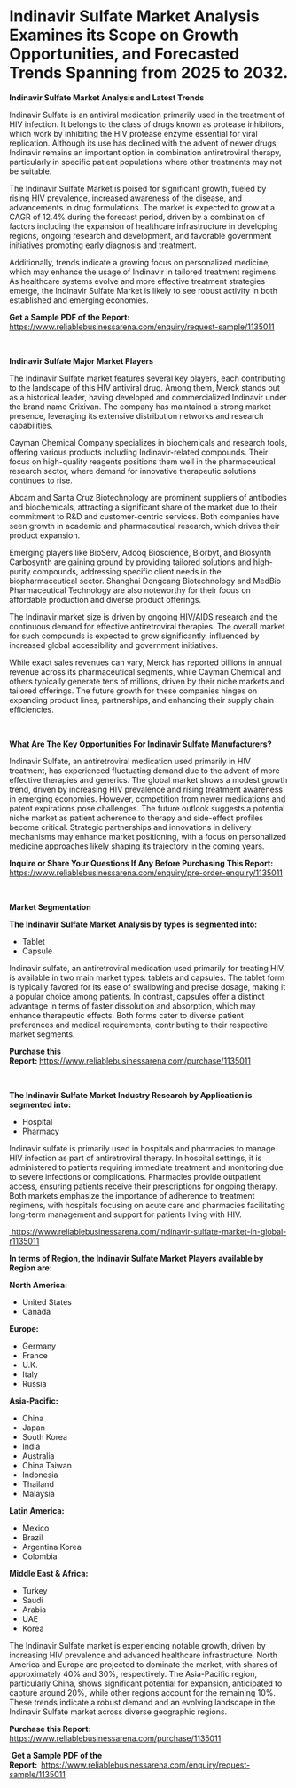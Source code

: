 <p><h1>Indinavir Sulfate Market Analysis Examines its Scope on Growth Opportunities, and Forecasted Trends Spanning from 2025 to 2032.</h1></p><p><strong>Indinavir Sulfate Market Analysis and Latest Trends</strong></p>
<p><p>Indinavir Sulfate is an antiviral medication primarily used in the treatment of HIV infection. It belongs to the class of drugs known as protease inhibitors, which work by inhibiting the HIV protease enzyme essential for viral replication. Although its use has declined with the advent of newer drugs, Indinavir remains an important option in combination antiretroviral therapy, particularly in specific patient populations where other treatments may not be suitable.</p><p>The Indinavir Sulfate Market is poised for significant growth, fueled by rising HIV prevalence, increased awareness of the disease, and advancements in drug formulations. The market is expected to grow at a CAGR of 12.4% during the forecast period, driven by a combination of factors including the expansion of healthcare infrastructure in developing regions, ongoing research and development, and favorable government initiatives promoting early diagnosis and treatment.</p><p>Additionally, trends indicate a growing focus on personalized medicine, which may enhance the usage of Indinavir in tailored treatment regimens. As healthcare systems evolve and more effective treatment strategies emerge, the Indinavir Sulfate Market is likely to see robust activity in both established and emerging economies.</p></p>
<p><strong>Get a Sample PDF of the Report:&nbsp;</strong> <a href="https://www.reliablebusinessarena.com/enquiry/request-sample/1135011?utm_campaign=1871&utm_medium=2&utm_source=Github&utm_content=ia&utm_term=19042025&utm_id=indinavir-sulfate">https://www.reliablebusinessarena.com/enquiry/request-sample/1135011</a></p>
<p>&nbsp;</p>
<p><strong>Indinavir Sulfate Major Market Players</strong></p>
<p><p>The Indinavir Sulfate market features several key players, each contributing to the landscape of this HIV antiviral drug. Among them, Merck stands out as a historical leader, having developed and commercialized Indinavir under the brand name Crixivan. The company has maintained a strong market presence, leveraging its extensive distribution networks and research capabilities.</p><p>Cayman Chemical Company specializes in biochemicals and research tools, offering various products including Indinavir-related compounds. Their focus on high-quality reagents positions them well in the pharmaceutical research sector, where demand for innovative therapeutic solutions continues to rise.</p><p>Abcam and Santa Cruz Biotechnology are prominent suppliers of antibodies and biochemicals, attracting a significant share of the market due to their commitment to R&D and customer-centric services. Both companies have seen growth in academic and pharmaceutical research, which drives their product expansion.</p><p>Emerging players like BioServ, Adooq Bioscience, Biorbyt, and Biosynth Carbosynth are gaining ground by providing tailored solutions and high-purity compounds, addressing specific client needs in the biopharmaceutical sector. Shanghai Dongcang Biotechnology and MedBio Pharmaceutical Technology are also noteworthy for their focus on affordable production and diverse product offerings.</p><p>The Indinavir market size is driven by ongoing HIV/AIDS research and the continuous demand for effective antiretroviral therapies. The overall market for such compounds is expected to grow significantly, influenced by increased global accessibility and government initiatives.</p><p>While exact sales revenues can vary, Merck has reported billions in annual revenue across its pharmaceutical segments, while Cayman Chemical and others typically generate tens of millions, driven by their niche markets and tailored offerings. The future growth for these companies hinges on expanding product lines, partnerships, and enhancing their supply chain efficiencies.</p></p>
<p>&nbsp;</p>
<p><strong>What Are The Key Opportunities For Indinavir Sulfate Manufacturers?</strong></p>
<p><p>Indinavir Sulfate, an antiretroviral medication used primarily in HIV treatment, has experienced fluctuating demand due to the advent of more effective therapies and generics. The global market shows a modest growth trend, driven by increasing HIV prevalence and rising treatment awareness in emerging economies. However, competition from newer medications and patent expirations pose challenges. The future outlook suggests a potential niche market as patient adherence to therapy and side-effect profiles become critical. Strategic partnerships and innovations in delivery mechanisms may enhance market positioning, with a focus on personalized medicine approaches likely shaping its trajectory in the coming years.</p></p>
<p><strong>Inquire or Share Your Questions If Any Before Purchasing This Report:</strong> <a href="https://www.reliablebusinessarena.com/enquiry/pre-order-enquiry/1135011?utm_campaign=1871&utm_medium=2&utm_source=Github&utm_content=ia&utm_term=19042025&utm_id=indinavir-sulfate">https://www.reliablebusinessarena.com/enquiry/pre-order-enquiry/1135011</a></p>
<p>&nbsp;</p>
<p><strong>Market Segmentation</strong></p>
<p><strong>The Indinavir Sulfate Market Analysis by types is segmented into:</strong></p>
<p><ul><li>Tablet</li><li>Capsule</li></ul></p>
<p><p>Indinavir sulfate, an antiretroviral medication used primarily for treating HIV, is available in two main market types: tablets and capsules. The tablet form is typically favored for its ease of swallowing and precise dosage, making it a popular choice among patients. In contrast, capsules offer a distinct advantage in terms of faster dissolution and absorption, which may enhance therapeutic effects. Both forms cater to diverse patient preferences and medical requirements, contributing to their respective market segments.</p></p>
<p><strong>Purchase this Report:&nbsp;</strong><a href="https://www.reliablebusinessarena.com/purchase/1135011?utm_campaign=1871&utm_medium=2&utm_source=Github&utm_content=ia&utm_term=19042025&utm_id=indinavir-sulfate">https://www.reliablebusinessarena.com/purchase/1135011</a></p>
<p>&nbsp;</p>
<p><strong>The Indinavir Sulfate Market Industry Research by Application is segmented into:</strong></p>
<p><ul><li>Hospital</li><li>Pharmacy</li></ul></p>
<p><p>Indinavir sulfate is primarily used in hospitals and pharmacies to manage HIV infection as part of antiretroviral therapy. In hospital settings, it is administered to patients requiring immediate treatment and monitoring due to severe infections or complications. Pharmacies provide outpatient access, ensuring patients receive their prescriptions for ongoing therapy. Both markets emphasize the importance of adherence to treatment regimens, with hospitals focusing on acute care and pharmacies facilitating long-term management and support for patients living with HIV.</p></p>
<p><a href="https://www.reliablebusinessarena.com/indinavir-sulfate-market-in-global-r1135011?utm_campaign=1871&utm_medium=2&utm_source=Github&utm_content=ia&utm_term=19042025&utm_id=indinavir-sulfate">&nbsp;https://www.reliablebusinessarena.com/indinavir-sulfate-market-in-global-r1135011</a></p>
<p><strong>In terms of Region, the Indinavir Sulfate Market Players available by Region are:</strong></p>
<p>
    <p> <strong> North America: </strong>
        <ul>
            <li>United States</li>
            <li>Canada</li>
        </ul>
        </p> 
    <p> <strong> Europe: </strong>
        <ul>
            <li>Germany</li>
            <li>France</li>
            <li>U.K.</li>
            <li>Italy</li>
            <li>Russia</li>
        </ul>
        </p> 
    <p> <strong> Asia-Pacific: </strong>
        <ul>
            <li>China</li>
            <li>Japan</li>
            <li>South Korea</li>
            <li>India</li>
            <li>Australia</li>
            <li>China Taiwan</li>
            <li>Indonesia</li>
            <li>Thailand</li>
            <li>Malaysia</li>
        </ul>
        </p> 
    <p> <strong> Latin America: </strong>
        <ul>
            <li>Mexico</li>
            <li>Brazil</li>
            <li>Argentina Korea</li>
            <li>Colombia</li>
        </ul>
        </p> 
    <p> <strong> Middle East & Africa: </strong>
        <ul>
            <li>Turkey</li>
            <li>Saudi</li>
            <li>Arabia</li>
            <li>UAE</li>
            <li>Korea</li>
        </ul>
    </p>
    </p>
<p><p>The Indinavir Sulfate market is experiencing notable growth, driven by increasing HIV prevalence and advanced healthcare infrastructure. North America and Europe are projected to dominate the market, with shares of approximately 40% and 30%, respectively. The Asia-Pacific region, particularly China, shows significant potential for expansion, anticipated to capture around 20%, while other regions account for the remaining 10%. These trends indicate a robust demand and an evolving landscape in the Indinavir Sulfate market across diverse geographic regions.</p></p>
<p><strong>Purchase this Report: </strong><a href="https://www.reliablebusinessarena.com/purchase/1135011?utm_campaign=1871&utm_medium=2&utm_source=Github&utm_content=ia&utm_term=19042025&utm_id=indinavir-sulfate">https://www.reliablebusinessarena.com/purchase/1135011</a></p>
<p>&nbsp;<strong>Get a Sample PDF of the Report:&nbsp;&nbsp;</strong><a href="https://www.reliablebusinessarena.com/enquiry/request-sample/1135011?utm_campaign=1871&utm_medium=2&utm_source=Github&utm_content=ia&utm_term=19042025&utm_id=indinavir-sulfate">https://www.reliablebusinessarena.com/enquiry/request-sample/1135011</a></p>
<p><strong></strong></p>
<p><p></p><p></p><p></p></p>